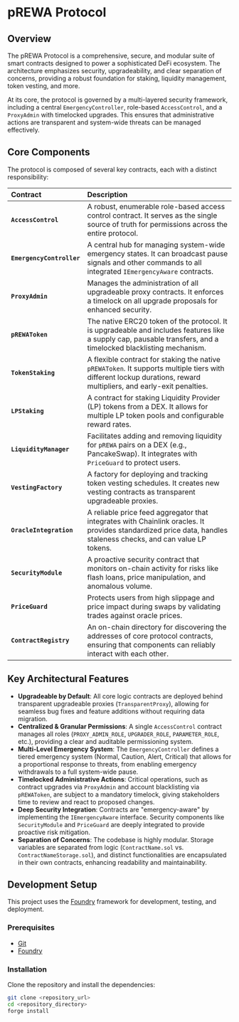# pREWA Protocol

## Overview

The pREWA Protocol is a comprehensive, secure, and modular suite of smart contracts designed to power a sophisticated DeFi ecosystem. The architecture emphasizes security, upgradeability, and clear separation of concerns, providing a robust foundation for staking, liquidity management, token vesting, and more.

At its core, the protocol is governed by a multi-layered security framework, including a central `EmergencyController`, role-based `AccessControl`, and a `ProxyAdmin` with timelocked upgrades. This ensures that administrative actions are transparent and system-wide threats can be managed effectively.

## Core Components

The protocol is composed of several key contracts, each with a distinct responsibility:

| Contract | Description |
| :--- | :--- |
| **`AccessControl`** | A robust, enumerable role-based access control contract. It serves as the single source of truth for permissions across the entire protocol. |
| **`EmergencyController`** | A central hub for managing system-wide emergency states. It can broadcast pause signals and other commands to all integrated `IEmergencyAware` contracts. |
| **`ProxyAdmin`** | Manages the administration of all upgradeable proxy contracts. It enforces a timelock on all upgrade proposals for enhanced security. |
| **`pREWAToken`** | The native ERC20 token of the protocol. It is upgradeable and includes features like a supply cap, pausable transfers, and a timelocked blacklisting mechanism. |
| **`TokenStaking`** | A flexible contract for staking the native `pREWAToken`. It supports multiple tiers with different lockup durations, reward multipliers, and early-exit penalties. |
| **`LPStaking`** | A contract for staking Liquidity Provider (LP) tokens from a DEX. It allows for multiple LP token pools and configurable reward rates. |
| **`LiquidityManager`** | Facilitates adding and removing liquidity for `pREWA` pairs on a DEX (e.g., PancakeSwap). It integrates with `PriceGuard` to protect users. |
| **`VestingFactory`** | A factory for deploying and tracking token vesting schedules. It creates new vesting contracts as transparent upgradeable proxies. |
| **`OracleIntegration`** | A reliable price feed aggregator that integrates with Chainlink oracles. It provides standardized price data, handles staleness checks, and can value LP tokens. |
| **`SecurityModule`** | A proactive security contract that monitors on-chain activity for risks like flash loans, price manipulation, and anomalous volume. |
| **`PriceGuard`** | Protects users from high slippage and price impact during swaps by validating trades against oracle prices. |
| **`ContractRegistry`** | An on-chain directory for discovering the addresses of core protocol contracts, ensuring that components can reliably interact with each other. |

## Key Architectural Features

- **Upgradeable by Default**: All core logic contracts are deployed behind transparent upgradeable proxies (`TransparentProxy`), allowing for seamless bug fixes and feature additions without requiring data migration.
- **Centralized & Granular Permissions**: A single `AccessControl` contract manages all roles (`PROXY_ADMIN_ROLE`, `UPGRADER_ROLE`, `PARAMETER_ROLE`, etc.), providing a clear and auditable permissioning system.
- **Multi-Level Emergency System**: The `EmergencyController` defines a tiered emergency system (Normal, Caution, Alert, Critical) that allows for a proportional response to threats, from enabling emergency withdrawals to a full system-wide pause.
- **Timelocked Administrative Actions**: Critical operations, such as contract upgrades via `ProxyAdmin` and account blacklisting via `pREWAToken`, are subject to a mandatory timelock, giving stakeholders time to review and react to proposed changes.
- **Deep Security Integration**: Contracts are "emergency-aware" by implementing the `IEmergencyAware` interface. Security components like `SecurityModule` and `PriceGuard` are deeply integrated to provide proactive risk mitigation.
- **Separation of Concerns**: The codebase is highly modular. Storage variables are separated from logic (`ContractName.sol` vs. `ContractNameStorage.sol`), and distinct functionalities are encapsulated in their own contracts, enhancing readability and maintainability.

## Development Setup

This project uses the [Foundry](https://github.com/foundry-rs/foundry) framework for development, testing, and deployment.

### Prerequisites

- [Git](https://git-scm.com/book/en/v2/Getting-Started-Installing-Git)
- [Foundry](https://book.getfoundry.sh/getting-started/installation)

### Installation

Clone the repository and install the dependencies:

```bash
git clone <repository_url>
cd <repository_directory>
forge install
